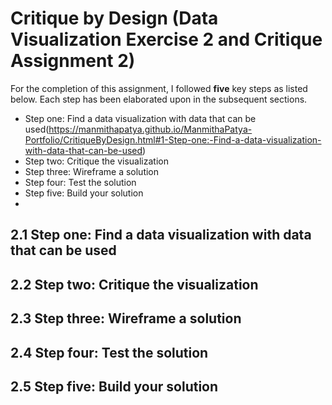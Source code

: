 # Critique by Design (Data Visualization Exercise 2 and  Critique Assignment 2)
For the completion of this assignment, I followed **five** key steps as listed below. Each step has been elaborated upon in the subsequent sections. 
- Step one: Find a data visualization with data that can be used(https://manmithapatya.github.io/ManmithaPatya-Portfolio/CritiqueByDesign.html#1-Step-one:-Find-a-data-visualization-with-data-that-can-be-used)
- Step two: Critique the visualization
- Step three: Wireframe a solution
- Step four: Test the solution
- Step five: Build your solution
-
## 2.1 Step one: Find a data visualization with data that can be used
## 2.2 Step two: Critique the visualization
## 2.3 Step three: Wireframe a solution
## 2.4 Step four: Test the solution
## 2.5 Step five: Build your solution
